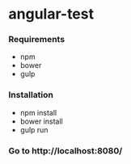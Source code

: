 # angular-test

### Requirements
- npm
- bower
- gulp

### Installation
- npm install
- bower install
- gulp run

### Go to http://localhost:8080/